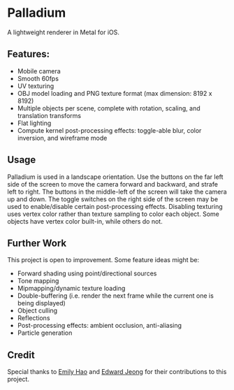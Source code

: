 # Palladium

A lightweight renderer in Metal for iOS.


## Features:
 - Mobile camera
 - Smooth 60fps
 - UV texturing
 - OBJ model loading and PNG texture format (max dimension: 8192 x 8192)
 - Multiple objects per scene, complete with rotation, scaling, and translation transforms
 - Flat lighting
 - Compute kernel post-processing effects: toggle-able blur, color inversion, and wireframe mode

## Usage
Palladium is used in a landscape orientation.
Use the buttons on the far left side of the screen to move the camera forward and backward, and strafe left to right. The buttons in the middle-left of the screen will take the camera up and down.
The toggle switches on the right side of the screen may be used to enable/disable certain post-processing effects.
Disabling texturing uses vertex color rather than texture sampling to color each object. Some objects have vertex color built-in, while others do not.

## Further Work
This project is open to improvement. Some feature ideas might be:
- Forward shading using point/directional sources
- Tone mapping
- Mipmapping/dynamic texture loading
- Double-buffering (i.e. render the next frame while the current one is being displayed)
- Object culling
- Reflections
- Post-processing effects: ambient occlusion, anti-aliasing
- Particle generation

## Credit
Special thanks to [Emily Hao](mailto:e.hao@wustl.edu) and [Edward Jeong](mailto:e.j.jeong@wustl.edu) for their contributions to this project.


